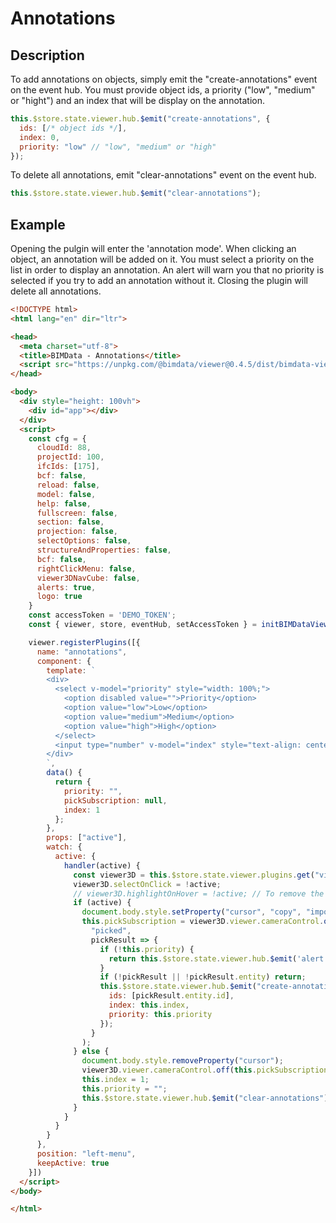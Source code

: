 # Annotations

## Description

To add annotations on objects, simply emit the "create-annotations" event on the event hub. You must provide object ids, a priority ("low", "medium" or "hight") and an index that will be display on the annotation.

```javascript
this.$store.state.viewer.hub.$emit("create-annotations", {
  ids: [/* object ids */],
  index: 0,
  priority: "low" // "low", "medium" or "high"
});
```

To delete all annotations, emit "clear-annotations" event on the event hub.

```javascript
this.$store.state.viewer.hub.$emit("clear-annotations");
```

## Example

Opening the pulgin will enter the 'annotation mode'. When clicking an object, an annotation will be added on it. You must select a priority on the list in order to display an annotation. An alert will warn you that no priority is selected if you try to add an annotation without it.
Closing the plugin will delete all annotations.

```html
<!DOCTYPE html>
<html lang="en" dir="ltr">

<head>
  <meta charset="utf-8">
  <title>BIMData - Annotations</title>
  <script src="https://unpkg.com/@bimdata/viewer@0.4.5/dist/bimdata-viewer.min.js" charset="utf-8"></script>
</head>

<body>
  <div style="height: 100vh">
    <div id="app"></div>
  </div>
  <script>
    const cfg = {
      cloudId: 88,
      projectId: 100,
      ifcIds: [175],
      bcf: false,
      reload: false,
      model: false,
      help: false,
      fullscreen: false,
      section: false,
      projection: false,
      selectOptions: false,
      structureAndProperties: false,
      bcf: false,
      rightClickMenu: false,
      viewer3DNavCube: false,
      alerts: true,
      logo: true
    }
    const accessToken = 'DEMO_TOKEN';
    const { viewer, store, eventHub, setAccessToken } = initBIMDataViewer('app', accessToken, cfg);

    viewer.registerPlugins([{
      name: "annotations",
      component: {
        template: `
        <div>
          <select v-model="priority" style="width: 100%;">
            <option disabled value="">Priority</option>
            <option value="low">Low</option>
            <option value="medium">Medium</option>
            <option value="high">High</option>
          </select>
          <input type="number" v-model="index" style="text-align: center;">
        </div>
        `,
        data() {
          return {
            priority: "",
            pickSubscription: null,
            index: 1
          };
        },
        props: ["active"],
        watch: {
          active: {
            handler(active) {
              const viewer3D = this.$store.state.viewer.plugins.get("viewer3D");
              viewer3D.selectOnClick = !active;
              // viewer3D.highlightOnHover = !active; // To remove the highlight on hover
              if (active) {
                document.body.style.setProperty("cursor", "copy", "important");
                this.pickSubscription = viewer3D.viewer.cameraControl.on(
                  "picked",
                  pickResult => {
                    if (!this.priority) {
                      return this.$store.state.viewer.hub.$emit('alert', { type: 'warning', message: 'You must select a priority.' });
                    }
                    if (!pickResult || !pickResult.entity) return;
                    this.$store.state.viewer.hub.$emit("create-annotations", {
                      ids: [pickResult.entity.id],
                      index: this.index,
                      priority: this.priority
                    });
                  }
                );
              } else {
                document.body.style.removeProperty("cursor");
                viewer3D.viewer.cameraControl.off(this.pickSubscription);
                this.index = 1;
                this.priority = "";
                this.$store.state.viewer.hub.$emit("clear-annotations");
              }
            }
          }
        }
      },
      position: "left-menu",
      keepActive: true
    }])
  </script>
</body>

</html>
```
